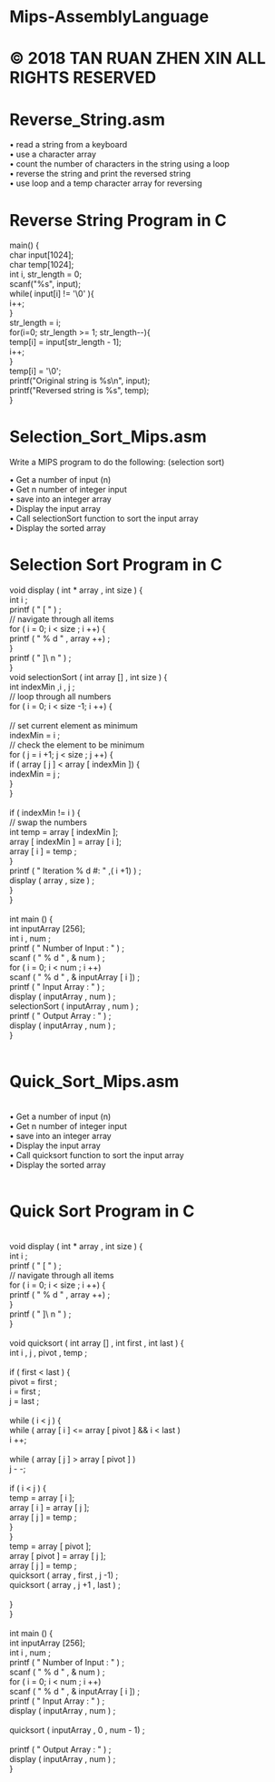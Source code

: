 # Mips-AssemblyLanguage
# © 2018 TAN RUAN ZHEN XIN ALL RIGHTS RESERVED
# Reverse_String.asm

 • read a string from a keyboard<br /> 
 • use a character array<br /> 
 • count the number of characters in the string using a loop<br /> 
 • reverse the string and print the reversed string<br /> 
 • use loop and a temp character array for reversing<br /> 
 
# Reverse String Program in C

main() {<br /> 
  char input[1024];<br /> 
  char temp[1024];<br /> 
  int i, str_length = 0;<br /> 
  scanf("%s", input);<br /> 
  while( input[i] != '\0' ){<br /> 
    i++;<br /> 
  }<br /> 
  str_length = i;<br /> 
  for(i=0; str_length >= 1; str_length--){<br /> 
    temp[i] = input[str_length - 1];<br /> 
    i++;<br /> 
  }<br /> 
  temp[i] = '\0';<br /> 
  printf("Original string is %s\n", input);<br /> 
  printf("Reversed string is %s", temp);<br /> 
}<br /> 

# Selection_Sort_Mips.asm

Write a MIPS program to do the following: (selection sort)<br /> 

• Get a number of input (n)<br /> 
• Get n number of integer input<br /> 
• save into an integer array<br /> 
• Display the input array<br /> 
• Call selectionSort function to sort the input array<br /> 
• Display the sorted array<br /> 

# Selection Sort Program in C

void display ( int * array , int size ) {<br /> 
int i ;<br /> 
printf ( " [ " ) ;<br /> 
// navigate through all items<br /> 
for ( i = 0; i < size ; i ++) {<br /> 
printf ( " % d " , array ++) ;<br /> 
 }<br /> 
printf ( " ]\ n " ) ;<br /> 
 }<br /> 
void selectionSort ( int array [] , int size ) {<br /> 
int indexMin ,i , j ;<br /> 
// loop through all numbers<br /> 
for ( i = 0; i < size -1; i ++) {<br /> 
<br /> 
// set current element as minimum<br /> 
indexMin = i ;<br /> 
// check the element to be minimum<br /> 
for ( j = i +1; j < size ; j ++) {<br /> 
if ( array [ j ] < array [ indexMin ]) {<br /> 
indexMin = j ;<br /> 
}<br /> 
}<br /> 
<br /> 
if ( indexMin != i ) {<br /> 
// swap the numbers<br /> 
int temp = array [ indexMin ];<br /> 
array [ indexMin ] = array [ i ];<br /> 
array [ i ] = temp ;<br /> 
 }<br /> 
printf ( " Iteration % d #: " ,( i +1) ) ;<br /> 
display ( array , size ) ;<br /> 
}<br /> 
}<br /> 
<br /> 
int main () {<br /> 
int inputArray [256];<br /> 
int i , num ;<br /> 
printf ( " Number of Input : " ) ;<br /> 
scanf ( " % d " , & num ) ;<br /> 
for ( i = 0; i < num ; i ++)<br /> 
scanf ( " % d " , & inputArray [ i ]) ;<br /> 
printf ( " Input Array : " ) ;<br /> 
display ( inputArray , num ) ;<br /> 
selectionSort ( inputArray , num ) ;<br /> 
printf ( " Output Array : " ) ;<br /> 
display ( inputArray , num ) ;<br /> 
 }<br /> 
<br /> 
# Quick_Sort_Mips.asm
<br /> 
• Get a number of input (n)<br /> 
• Get n number of integer input<br /> 
• save into an integer array<br /> 
• Display the input array<br /> 
• Call quicksort function to sort the input array<br /> 
• Display the sorted array<br /> 
<br /> 

# Quick Sort Program in C
<br /> 
void display ( int * array , int size ) {<br /> 
int i ;<br /> 
printf ( " [ " ) ;<br /> 
// navigate through all items<br /> 
for ( i = 0; i < size ; i ++) {<br /> 
printf ( " % d " , array ++) ;<br /> 
}<br /> 
printf ( " ]\ n " ) ;<br /> 
}<br /> 
<br /> 
void quicksort ( int array [] , int first , int last ) {<br /> 
int i , j , pivot , temp ;<br /> 
<br /> 
if ( first < last ) {<br /> 
pivot = first ;<br /> 
i = first ;<br /> 
j = last ;<br /> 
<br /> 
while ( i < j ) {<br /> 
while ( array [ i ] <= array [ pivot ] && i < last )<br /> 
i ++;<br /> 
<br /> 
while ( array [ j ] > array [ pivot ] )<br /> 
j - -;<br /> 
<br /> 
if ( i < j ) {<br /> 
temp = array [ i ];<br /> 
array [ i ] = array [ j ];<br /> 
array [ j ] = temp ;<br /> 
 }<br /> 
 }<br /> 
temp = array [ pivot ];<br /> 
array [ pivot ] = array [ j ];<br /> 
array [ j ] = temp ;<br /> 
quicksort ( array , first , j -1) ;<br /> 
quicksort ( array , j +1 , last ) ;<br /> 
<br /> 
 }<br /> 
 }<br /> 
<br /> 
int main () {<br /> 
int inputArray [256];<br /> 
int i , num ;<br /> 
printf ( " Number of Input : " ) ;<br /> 
scanf ( " % d " , & num ) ;<br /> 
for ( i = 0; i < num ; i ++)<br /> 
scanf ( " % d " , & inputArray [ i ]) ;<br /> 
printf ( " Input Array : " ) ;<br /> 
display ( inputArray , num ) ;<br /> 
<br /> 
quicksort ( inputArray , 0 , num - 1) ;<br /> 
<br /> 
printf ( " Output Array : " ) ;<br /> 
display ( inputArray , num ) ;<br /> 
 }<br /> 
